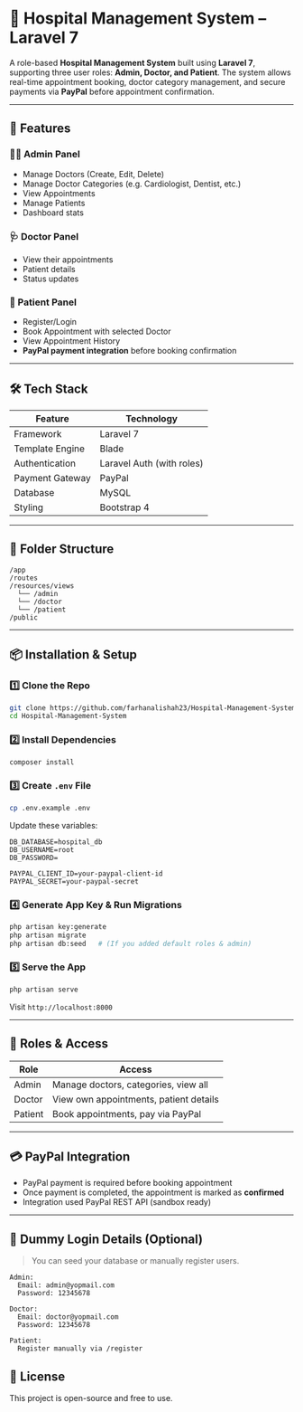# 🏥 Hospital Management System – Laravel 7

A role-based **Hospital Management System** built using **Laravel 7**, supporting three user roles: **Admin, Doctor, and Patient**. The system allows real-time appointment booking, doctor category management, and secure payments via **PayPal** before appointment confirmation.

---

## 🚀 Features

### 👨‍⚕️ Admin Panel
- Manage Doctors (Create, Edit, Delete)
- Manage Doctor Categories (e.g. Cardiologist, Dentist, etc.)
- View Appointments
- Manage Patients
- Dashboard stats

### 🩺 Doctor Panel
- View their appointments
- Patient details
- Status updates

### 👤 Patient Panel
- Register/Login
- Book Appointment with selected Doctor
- View Appointment History
- **PayPal payment integration** before booking confirmation

---

## 🛠️ Tech Stack

| Feature        | Technology         |
|----------------|--------------------|
| Framework      | Laravel 7          |
| Template Engine| Blade              |
| Authentication| Laravel Auth (with roles) |
| Payment Gateway| PayPal             |
| Database       | MySQL              |
| Styling        | Bootstrap 4        |

---

## 📂 Folder Structure

```
/app
/routes
/resources/views
  └── /admin
  └── /doctor
  └── /patient
/public
```

---

## 📦 Installation & Setup

### 1️⃣ Clone the Repo

```bash
git clone https://github.com/farhanalishah23/Hospital-Management-System.git
cd Hospital-Management-System
```

### 2️⃣ Install Dependencies

```bash
composer install
```

### 3️⃣ Create `.env` File

```bash
cp .env.example .env
```

Update these variables:

```env
DB_DATABASE=hospital_db
DB_USERNAME=root
DB_PASSWORD=

PAYPAL_CLIENT_ID=your-paypal-client-id
PAYPAL_SECRET=your-paypal-secret
```

### 4️⃣ Generate App Key & Run Migrations

```bash
php artisan key:generate
php artisan migrate
php artisan db:seed   # (If you added default roles & admin)
```

### 5️⃣ Serve the App

```bash
php artisan serve
```

Visit `http://localhost:8000`

---

## 🔐 Roles & Access

| Role   | Access                                   |
|--------|------------------------------------------|
| Admin  | Manage doctors, categories, view all     |
| Doctor | View own appointments, patient details   |
| Patient| Book appointments, pay via PayPal        |

---

## 💳 PayPal Integration

- PayPal payment is required before booking appointment
- Once payment is completed, the appointment is marked as **confirmed**
- Integration used PayPal REST API (sandbox ready)

---

## 🔐 Dummy Login Details (Optional)

> You can seed your database or manually register users.

```text
Admin:
  Email: admin@yopmail.com
  Password: 12345678

Doctor:
  Email: doctor@yopmail.com
  Password: 12345678

Patient:
  Register manually via /register
```


## 📄 License

This project is open-source and free to use.


